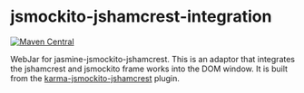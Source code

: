<!---
Copyright 2016 Karl Bennett

Licensed under the Apache License, Version 2.0 (the "License");
you may not use this file except in compliance with the License.
You may obtain a copy of the License at

    http://www.apache.org/licenses/LICENSE-2.0

Unless required by applicable law or agreed to in writing, software
distributed under the License is distributed on an "AS IS" BASIS,
WITHOUT WARRANTIES OR CONDITIONS OF ANY KIND, either express or implied.
See the License for the specific language governing permissions and
limitations under the License.
-->
jsmockito-jshamcrest-integration
===========
[![Maven Central](https://maven-badges.herokuapp.com/maven-central/org.webjars/jsmockito-jshamcrest-integration/badge.svg)](https://maven-badges.herokuapp.com/maven-central/org.webjars/jsmockito-jshamcrest-integration/)

WebJar for jasmine-jsmockito-jshamcrest.
This is an adaptor that integrates the jshamcrest and jsmockito frame works into the DOM window. It is built from the
[karma-jsmockito-jshamcrest](https://github.com/stephenhand/karma-jsmockito-jshamcrest) plugin.